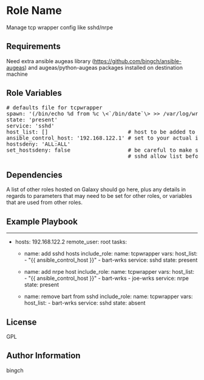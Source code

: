 Role Name
=========

Manage tcp wrapper config like sshd/nrpe

Requirements
------------

Need extra ansible augeas library (https://github.com/bingch/ansible-augeas) and augeas/python-augeas packages installed on destination machine 

Role Variables
--------------

<pre>
# defaults file for tcpwrapper
spawn: '(/bin/echo %d from %c \<`/bin/date`\> >> /var/log/wrapper_allow.log) &'
state: 'present'
service: 'sshd'
host_list: []                         # host to be added to or del from service
ansible_control_host: '192.168.122.1' # set to your actual ip
hostsdeny: 'ALL:ALL'                   
set_hostsdeny: false                  # be careful to make sure control machine is in
                                      # sshd allow list before set to true
</pre>
Dependencies
------------

A list of other roles hosted on Galaxy should go here, plus any details in regards to parameters that may need to be set for other roles, or variables that are used from other roles.

Example Playbook
----------------
---
- hosts: 192.168.122.2
  remote_user: root
  tasks:
    - name: add sshd hosts
      include_role:
        name: tcpwrapper
      vars:
        host_list:
          - "{{ ansible_control_host }}"
          - bart-wrks
        service: sshd
        state: present

    - name: add nrpe host
      include_role:
        name: tcpwrapper
      vars:
        host_list:
          - "{{ ansible_control_host }}"
          - bart-wrks
          - joe-wrks
        service: nrpe
        state: present

    - name: remove bart from sshd
      include_role:
        name: tcpwrapper
      vars:
        host_list:
          - bart-wrks
        service: sshd
        state: absent

License
-------

GPL

Author Information
------------------
bingch
